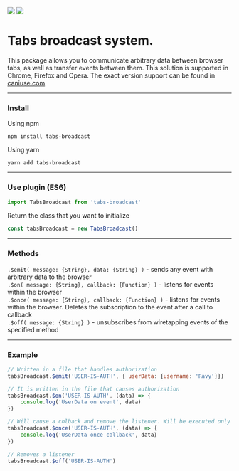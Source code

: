<p align="left">
  <img src="https://badgen.net/github/stars/rovniy/tabs-broadcast">
  <img src="https://badgen.net/badgesize/gzip/rovniy/tabs-broadcast/master/index.js">
</p>

# Tabs broadcast system.

This package allows you to communicate arbitrary data between browser tabs, as well as transfer events between them. This solution is supported in Chrome, Firefox and Opera. The exact version support can be found in [caniuse.com](https://caniuse.com/#search=BroadcastChannel) 
<hr/>

### Install
Using npm
```
npm install tabs-broadcast
```

Using yarn
```
yarn add tabs-broadcast
```

<hr/>

### Use plugin (ES6)
```javascript
import TabsBroadcast from 'tabs-broadcast'
```

Return the class that you want to initialize

```javascript
const tabsBroadcast = new TabsBroadcast()
```

<hr/>

### Methods

`.$emit( message: {String}, data: {String} )` - sends any event with arbitrary data to the browser<br/>
`.$on( message: {String}, callback: {Function} )` - listens for events within the browser<br/>
`.$once( message: {String}, callback: {Function} )` - listens for events within the browser. Deletes the subscription to the event after a call to callback<br/>
`.$off( message: {String} )` - unsubscribes from wiretapping events of the specified method<br/>

<hr/>

### Example
```javascript
// Written in a file that handles authorization 
tabsBroadcast.$emit('USER-IS-AUTH', { userData: {username: 'Ravy'}})

// It is written in the file that causes authorization
tabsBroadcast.$on('USER-IS-AUTH', (data) => {
    console.log('UserData on event', data)
})

// Will cause a colback and remove the listener. Will be executed only once
tabsBroadcast.$once('USER-IS-AUTH', (data) => {
    console.log('UserData once callback', data)
})

// Removes a listener
tabsBroadcast.$off('USER-IS-AUTH')
```
